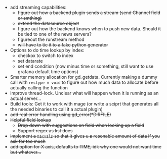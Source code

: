 - add streaming capabilities:
    - ~~figure out how a backend plugin sends a stream (send Channel field or smthing)~~
    - ~~extend the datasource object~~
    - figure out how the backend knows when to push new data. Should it be tied to one of the news servers?
    - figureout the runstream method
    - ~~will have to tie it to a fake python generator~~
- Options to do time lookup by index:
    - checkox to switch to index
    - set datarate
    - set end condition (now minus time or something, still want to use grafana default time options)
- Smarter memory allocation for gd_getdata. Currently making a dummy call with `restype = void` to figure out how much data to allocate before actually calling the function 
- improve thread-lock. Unclear what will happen when it is running as an actual server...
- Build tools: Get it to work with mage (or write a sciprt that generates all the needed binaries to call it a actual plugin)
- ~~add real error handling using gd_error(*DIRFILE)~~
- ~~Helpful field lookup~~
    - ~~Drop down with suggestions on field when looking up a field~~
    - ~~Support regex as kst does~~
- ~~implement a `maxvals` so that it gives u a resonable amount of data if you ask for too much~~
- ~~add option for X axis, defaults to TIME, idk why one would not want time but whatever...~~